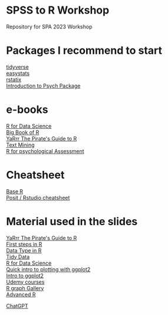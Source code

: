 # SPSS to R Workshop
Repository for SPA 2023 Workshop

# Packages I recommend to start
[tidyverse](https://www.tidyverse.org/packages/) </br>
[easystats](https://easystats.github.io/easystats/) </br>
[rstatix](https://github.com/kassambara/rstatix) </br>
[Introduction to Psych Package](https://cran.r-project.org/web/packages/psych/vignettes/intro.pdf) </br>


# e-books
[R for Data Science](https://r4ds.had.co.nz/index.html) </br>
[Big Book of R](https://www.bigbookofr.com/) </br>
[YaRrr The Pirate's Guide to R](https://bookdown.org/ndphillips/YaRrr/) </br>
[Text Mining](https://www.tidytextmining.com/) </br>
[R for psychological Assessment](https://psyr.djnavarro.net/index.html) </br>

# Cheatsheet
[Base R](https://iqss.github.io/dss-workshops/R/Rintro/base-r-cheat-sheet.pdf) </br>
[Posit / Rstudio cheatsheet](https://posit.co/resources/cheatsheets/?type=posit-cheatsheets&_page=2/) </br>

# Material used in the slides
[YaRrr The Pirate's Guide to R](https://bookdown.org/ndphillips/YaRrr/) </br>
[First steps in R](http://venus.ifca.unican.es/Rintro/dataStruct.html) </br>
[Data Type in R](https://www.guru99.com/r-data-types-operator.html) </br>
[Tidy Data](https://www.openscapes.org/blog/2020/10/12/tidy-data/) </br>
[R for Data Science](https://r4ds.had.co.nz/index.html) </br>
[Quick intro to plotting with ggplot2](https://towardsdatascience.com/a-quick-introduction-to-ggplot2-d406f83bb9c9) </br>
[Intro to ggplot2](https://uc-r.github.io/ggplot_intro) </br>
[Udemy courses](https://www.udemy.com/course/r-programming/learn/lecture/4721396#learning-tools) </br>
[R graph Gallery](https://r-graph-gallery.com/) </br>
[Advanced R](https://adv-r.hadley.nz/index.html) </br>




[ChatGPT](https://chat.openai.com/chat) </br>

